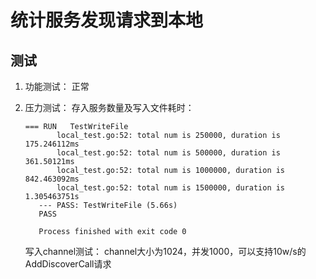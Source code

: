# 统计服务发现请求到本地

## 测试
1. 功能测试： 正常
2. 压力测试：
    存入服务数量及写入文件耗时：
    ```
    === RUN   TestWriteFile
           local_test.go:52: total num is 250000, duration is 175.246112ms
           local_test.go:52: total num is 500000, duration is 361.50121ms
           local_test.go:52: total num is 1000000, duration is 842.463092ms
           local_test.go:52: total num is 1500000, duration is 1.305463751s
       --- PASS: TestWriteFile (5.66s)
       PASS
       
       Process finished with exit code 0
   ```
   
   写入channel测试：
   channel大小为1024，并发1000，可以支持10w/s的AddDiscoverCall请求
   